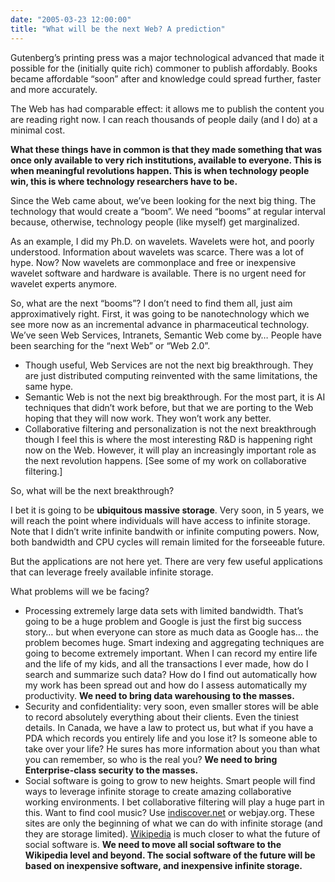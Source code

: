 ```yaml
---
date: "2005-03-23 12:00:00"
title: "What will be the next Web? A prediction"
---
```




Gutenberg&rsquo;s printing press was a major technological advanced that made it possible for the (initially quite rich) commoner to publish affordably. Books became affordable &ldquo;soon&rdquo; after and knowledge could spread further, faster and more accurately.

The Web has had comparable effect: it allows me to publish the content you are reading right now. I can reach thousands of people daily (and I do) at a minimal cost.

__What these things have in common is that they made something that was once only available to very rich institutions, available to everyone. This is when meaningful revolutions happen. This is when technology people win, this is where technology researchers have to be.__

Since the Web came about, we&rsquo;ve been looking for the next big thing. The technology that would create a &ldquo;boom&rdquo;. We need &ldquo;booms&rdquo; at regular interval because, otherwise, technology people (like myself) get marginalized.

As an example, I did my Ph.D. on wavelets. Wavelets were hot, and poorly understood. Information about wavelets was scarce. There was a lot of hype. Now? Now wavelets are commonplace and free or inexpensive wavelet software and hardware is available. There is no urgent need for wavelet experts anymore.

So, what are the next &ldquo;booms&rdquo;? I don&rsquo;t need to find them all, just aim approximatively right. First, it was going to be nanotechnology which we see more now as an incremental advance in pharmaceutical technology. We&rsquo;ve seen Web Services, Intranets, Semantic Web come by&hellip; People have been searching for the &ldquo;next Web&rdquo; or &ldquo;Web 2.0&rdquo;.

- Though useful, Web Services are not the next big breakthrough. They are just distributed computing reinvented with the same limitations, the same hype.
- Semantic Web is not the next big breakthrough. For the most part, it is AI techniques that didn&rsquo;t work before, but that we are porting to the Web hoping that they will now work. They won&rsquo;t work any better. 
- Collaborative filtering and personalization is not the next breakthrough though I feel this is where the most interesting R&#038;D is happening right now on the Web. However, it will play an increasingly important role as the next revolution happens. [See some of my work on collaborative filtering.]


So, what will be the next breakthrough?

I bet it is going to be __ubiquitous massive storage__. Very soon, in 5 years, we will reach the point where individuals will have access to infinite storage. Note that I didn&rsquo;t write infinite bandwith or infinite computing powers. Now, both bandwidth and CPU cycles will remain limited for the forseeable future.

But the applications are not here yet. There are very few useful applications that can leverage freely available infinite storage.

What problems will we be facing?

- Processing extremely large data sets with limited bandwidth. That&rsquo;s going to be a huge problem and Google is just the first big success story&hellip; but when everyone can store as much data as Google has&hellip; the problem becomes huge. Smart indexing and aggregating techniques are going to become extremely important. When I can record my entire life and the life of my kids, and all the transactions I ever made, how do I search and summarize such data? How do I find out automatically how my work has been spread out and how do I assess automatically my productivity. __We need to bring data warehousing to the masses.__
- Security and confidentiality: very soon, even smaller stores will be able to record absolutely everything about their clients. Even the tiniest details. In Canada, we have a law to protect us, but what if you have a PDA which records you entirely life and you lose it? Is someone able to take over your life? He sures has more information about you than what you can remember, so who is the real you? __We need to bring Enterprise-class security to the masses.__
- Social software is going to grow to new heights. Smart people will find ways to leverage infinite storage to create amazing collaborative working environments. I bet collaborative filtering will play a huge part in this. Want to find cool music? Use [indiscover.net](http://www.indiscover.net) or webjay.org. These sites are only the beginning of what we can do with infinite storage (and they are storage limited). [Wikipedia](https://en.wikipedia.org/wiki/Main_Page) is much closer to what the future of social software is. __We need to move all social software to the Wikipedia level and beyond. The social software of the future will be based on inexpensive software, and inexpensive infinite storage.__ 


